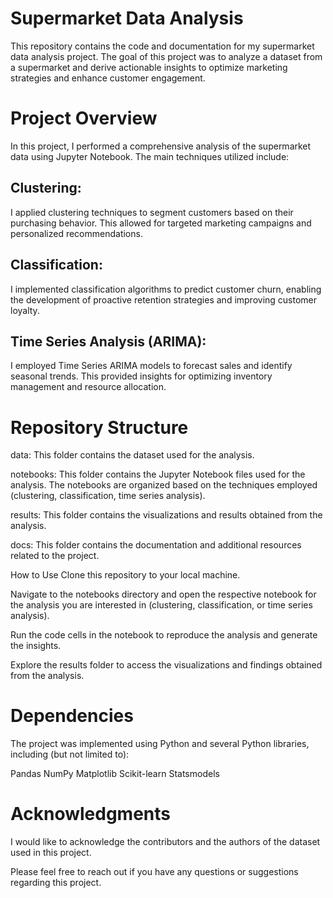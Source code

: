 # Supermarket Data Analysis
This repository contains the code and documentation for my supermarket data analysis project. The goal of this project was to analyze a dataset from a supermarket and derive actionable insights to optimize marketing strategies and enhance customer engagement.

# Project Overview
In this project, I performed a comprehensive analysis of the supermarket data using Jupyter Notebook. The main techniques utilized include:

## Clustering: 
   I applied clustering techniques to segment customers based on their purchasing behavior. This allowed for targeted marketing campaigns and personalized recommendations.

## Classification:
   I implemented classification algorithms to predict customer churn, enabling the development of proactive retention strategies and improving customer loyalty.

## Time Series Analysis (ARIMA): 
   I employed Time Series ARIMA models to forecast sales and identify seasonal trends. This provided insights for optimizing inventory management and resource allocation.

# Repository Structure
data: This folder contains the dataset used for the analysis.

notebooks: This folder contains the Jupyter Notebook files used for the analysis. The notebooks are organized based on the techniques employed (clustering, classification, time series analysis).

results: This folder contains the visualizations and results obtained from the analysis.

docs: This folder contains the documentation and additional resources related to the project.

How to Use
Clone this repository to your local machine.

Navigate to the notebooks directory and open the respective notebook for the analysis you are interested in (clustering, classification, or time series analysis).

Run the code cells in the notebook to reproduce the analysis and generate the insights.

Explore the results folder to access the visualizations and findings obtained from the analysis.

# Dependencies
The project was implemented using Python and several Python libraries, including (but not limited to):

Pandas
NumPy
Matplotlib
Scikit-learn
Statsmodels

# Acknowledgments
I would like to acknowledge the contributors and the authors of the dataset used in this project.

Please feel free to reach out if you have any questions or suggestions regarding this project.
